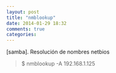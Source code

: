 ```yaml
---
layout: post
title: "nmblookup"
date: 2014-01-29 18:32
comments: true
categories: 
---
```

[samba]. Resolución de nombres netbios

>$ nmblookup -A 192.168.1.125

